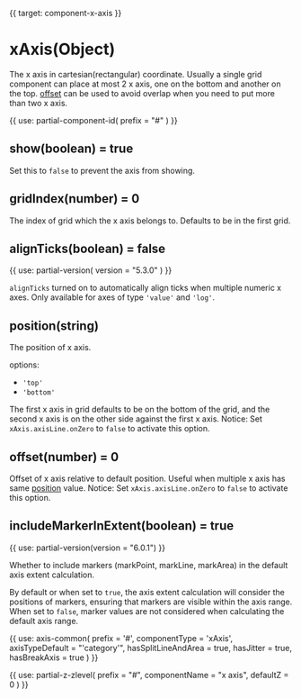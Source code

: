 
{{ target: component-x-axis }}

# xAxis(Object)

The x axis in cartesian(rectangular) coordinate. Usually a single grid component can place at most 2 x axis, one on the bottom and another on the top. [offset](~xAxis.offset) can be used to avoid overlap when you need to put more than two x axis.

{{ use: partial-component-id(
    prefix = "#"
) }}

## show(boolean) = true

<ExampleUIControlBoolean default="true" />

Set this to `false` to prevent the axis from showing.

## gridIndex(number) = 0

The index of grid which the x axis belongs to. Defaults to be in the first grid.

## alignTicks(boolean) = false

{{ use: partial-version(
    version = "5.3.0"
) }}

`alignTicks` turned on to automatically align ticks when multiple numeric x axes. Only available for axes of type `'value'` and `'log'`.

## position(string)

<ExampleUIControlEnum options="top,bottom" default="bottom" />

The position of x axis.

options:
+ `'top'`
+ `'bottom'`

The first x axis in grid defaults to be on the bottom of the grid, and the second x axis is on the other side against the first x axis.
Notice: Set `xAxis.axisLine.onZero` to `false` to activate this option.

## offset(number) = 0

<ExampleUIControlNumber step="0.5" />

Offset of x axis relative to default position. Useful when multiple x axis has same [position](~xAxis.position) value.
Notice: Set `xAxis.axisLine.onZero` to `false` to activate this option.

## includeMarkerInExtent(boolean) = true

<ExampleUIControlBoolean />

{{ use: partial-version(version = "6.0.1") }}

Whether to include markers (markPoint, markLine, markArea) in the default axis extent calculation.

By default or when set to `true`, the axis extent calculation will consider the positions of markers, ensuring that markers are visible within the axis range. When set to `false`, marker values are not considered when calculating the default axis range.

{{ use: axis-common(
    prefix = '#',
    componentType = 'xAxis',
    axisTypeDefault = "'category'",
    hasSplitLineAndArea = true,
    hasJitter = true,
    hasBreakAxis = true
) }}

{{ use: partial-z-zlevel(
    prefix = "#",
    componentName = "x axis",
    defaultZ = 0
) }}
